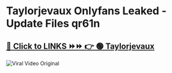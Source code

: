 
 # Taylorjevaux Onlyfans Leaked - Update Files qr61n

## <h2><a href="https://clipsfans.com/Taylorjevaux&ref=git">🔗 Click to LINKS ⏩⏩ 👉 🟢 Taylorjevaux </a></h2>

<a href="https://clipsfans.com/Taylorjevaux&ref=git" rel="nofollow" data-target="animated-image.originalLink"><img src="https://i.ibb.co.com/xMMVF88/686577567.gif" alt="Viral Video Original" style="max-width: 100%; display: inline-block;" data-target="animated-image.originalImage"></a>

